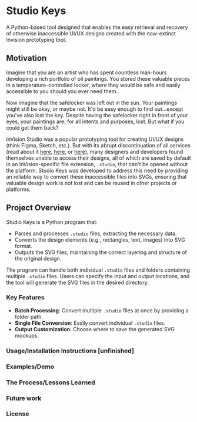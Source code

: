 # Studio Keys

A Python-based tool designed that enables the easy retrieval and recovery of otherwise inaccessible UI/UX designs created with the now-extinct Invision prototyping tool.

## Motivation
Imagine that you are an artist who has spent countless man-hours developing a rich portfolio of oil paintings. You stored these valuable pieces in a temperature-controlled locker, where they would be safe and easily accessible to you should you ever need them. 

Now imagine that the safelocker was left out in the sun. Your paintings might still be okay, or maybe not. It'd be easy enough to find out...except you've also lost the key. Despite having the safelocker right in front of your eyes, your paintings are, for all intents and purposes, lost. But what if you could get them back?  

InVision Studio was a popular prototyping tool for creating UI/UX designs (think Figma, Sketch, etc.). But with its abrupt discontinuation of all services (read about it [here](https://www.feedme.design/invisions-prototyping-tool-the-unexpected-reappearance-and-abrupt-goodbye/), [here](https://support.invisionapp.com/), or [here](https://dorve.c.om/blog/ux-news-articles-archive/invision-shutting-down/)), many designers and developers found themselves unable to access their designs, all of which are saved by default in an InVision-specific file extension, `.studio`, that can't be opened without the platform. Studio Keys was developed to address this need by providing an reliable way to convert these inaccessible files into SVGs, ensuring that valuable design work is not lost and can be reused in other projects or platforms.  

## Project Overview

Studio Keys is a Python program that:

- Parses and processes `.studio` files, extracting the necessary data.
- Converts the design elements (e.g., rectangles, text, images) into SVG format.
- Outputs the SVG files, maintaining the correct layering and structure of the original design.

The program can handle both individual `.studio` files and folders containing multiple `.studio` files. Users can specify the input and output locations, and the tool will generate the SVG files in the desired directory.

### Key Features

- **Batch Processing**: Convert multiple `.studio` files at once by providing a folder path.
- **Single File Conversion**: Easily convert individual `.studio` files.
- **Output Customization**: Choose where to save the generated SVG mockups.

### Usage/Installation Instructions [unfinished]
### Examples/Demo
### The Process/Lessons Learned
### Future work
### License


 





